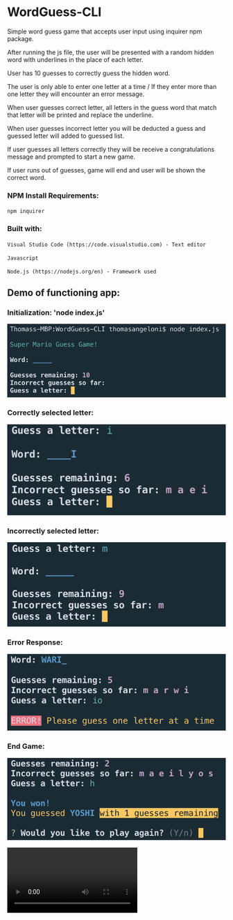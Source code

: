 # WordGuess-CLI

Simple word guess game that accepts user input using inquirer npm package.

After running the js file, the user will be presented with a random hidden word with underlines in the place of each letter.

User has 10 guesses to correctly guess the hidden word.

The user is only able to enter one letter at a time / If they enter more than one letter they will encounter an error message.

When user guesses correct letter, all letters in the guess word that match that letter will be printed and replace the underline.

When user guesses incorrect letter you will be deducted a guess and guessed letter will added to guessed list.

If user guesses all letters correctly they will be receive a congratulations message and prompted to start a new game.

If user runs out of guesses, game will end and user will be shown the correct word.

### NPM Install Requirements:

`npm inquirer`

### Built with:

`Visual Studio Code (https://code.visualstudio.com) - Text editor`

`Javascript`

`Node.js (https://nodejs.org/en) - Framework used`

## Demo of functioning app:

### Initialization: 'node index.js'

![initialize](https://github.com/TJANGEL/WordGuess-CLI/blob/master/assets/images/initialize_game_screenshot.png)

### Correctly selected letter:

![correct](https://github.com/TJANGEL/WordGuess-CLI/blob/master/assets/images/correct_guess_screenshot.png)

### Incorrectly selected letter:

![incorrect](https://github.com/TJANGEL/WordGuess-CLI/blob/master/assets/images/incorrect_guess_screenshot.png)

### Error Response:

![error response](https://github.com/TJANGEL/WordGuess-CLI/blob/master/assets/images/error_message_screenshot.png)

### End Game:

![End Game](https://github.com/TJANGEL/WordGuess-CLI/blob/master/assets/images/endgame_screenshot.png)

![Full Video Demo](https://github.com/TJANGEL/WordGuess-CLI/blob/master/assets/Word-Guess-CLI-demo.mov)
